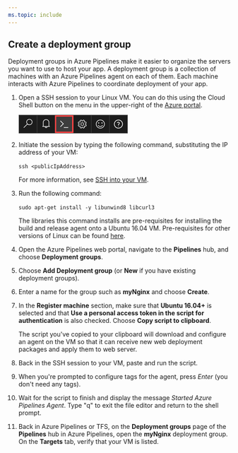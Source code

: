 ```yaml
---
ms.topic: include
---
```


## Create a deployment group

Deployment groups in Azure Pipelines make it easier to organize the servers you want to use to host your app.
A deployment group is a collection of machines with an Azure Pipelines agent on each of them.
Each machine interacts with Azure Pipelines to coordinate deployment of your app.

1. Open a SSH session to your Linux VM. You can do this using the Cloud Shell button on the menu
   in the upper-right of the [Azure portal](https://portal.azure.com/).

   ![Azure portal cloud shell button](_img/cloud-shell-menu.png)

1. Initiate the session by typing the following command, substituting the IP address of your VM:   

   `ssh <publicIpAddress>`

   For more information, see [SSH into your VM](https://docs.microsoft.com/azure/virtual-machines/linux/quick-create-cli#ssh-into-your-vm).

1. Run the following command:

   `sudo apt-get install -y libunwind8 libcurl3`

   The libraries this command installs are pre-requisites for installing the build and release agent
   onto a Ubuntu 16.04 VM. Pre-requisites for other versions of Linux can be found [here](../../agents/v2-linux.md).

1. Open the Azure Pipelines web portal, navigate to the **Pipelines** hub,
   and choose **Deployment groups**.

1. Choose **Add Deployment group** (or **New** if you have existing deployment groups).

1. Enter a name for the group such as **myNginx** and choose **Create**.

1. In the **Register machine** section, make sure that **Ubuntu 16.04+** is selected and that
   **Use a personal access token in the script for authentication** is also checked.
   Choose **Copy script to clipboard**.

   The script you've copied to your clipboard will download and configure an agent on the
   VM so that it can receive new web deployment packages and apply them to web server.

1. Back in the SSH session to your VM, paste and run the script.

1. When you're prompted to configure tags for the agent, press _Enter_ (you don't need any tags).

1. Wait for the script to finish and display the message *Started Azure Pipelines Agent*. Type "q" to exit the file editor and return to the shell prompt.

1. Back in Azure Pipelines or TFS, on the **Deployment groups** page of the **Pipelines** hub in Azure Pipelines, open the **myNginx** deployment group.
   On the **Targets** tab, verify that your VM is listed.

